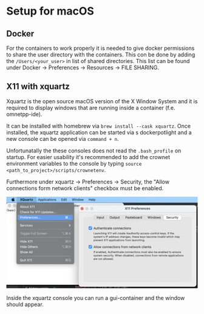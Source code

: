 # Setup for macOS

## Docker

For the containers to work properly it is needed to give docker permissions to share the user directory with the containers. This con be done by adding the `/Users/<your_user>` in list of shared directories. This list can be found under Docker -> Preferences -> Resources -> FILE SHARING.

## X11 with xquartz
Xquartz is the open source macOS version of the X Window System and it is required to display windows that are running inside a container (f.e. omnetpp-ide). 

It can be installed with homebrew via `brew install --cask xquartz`. Once installed, the xquartz application can be started via s dockerpotlight and a new console can be opened via `command + n`.

Unfortunatally the these consoles does not read the `.bash_profile` on startup. 
For easier usability it's recommended to add the crownet environment variables to the console by typing `source <path_to_project>/scripts/crownetenv`.

Furthermore under xquartz -> Preferences -> Security, the "Allow connections form network clients" checkbox must be enabled.

![Image of the network connection checkbox](img/xquartz_security_settings.png)

Inside the xquartz console you can run a gui-container and the window should appear.